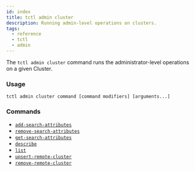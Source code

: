 ```yaml
---
id: index
title: tctl admin cluster
description: Running admin-level operations on clusters.
tags:
  - reference
  - tctl
  - admin
---
```


The `tctl admin cluster` command runs the administrator-level operations on a given Cluster.

### Usage

`tctl admin cluster command [command modifiers] [arguments...]`

### Commands

- [`add-search-attributes`](/docs/tctl/admin/cluster/add-search-attributes)
- [`remove-search-attributes`](/docs/tctl/admin/cluster/remove-search-attributes)
- [`get-search-attributes`](/docs/tctl/admin/cluster/get-search-attributes)
- [`describe`](/docs/tctl/admin/cluster/describe)
- [`list`](/docs/tctl/admin/cluster/list)
- [`upsert-remote-cluster`](/docs/tctl/admin/cluster/upsert-remote-cluster)
- [`remove-remote-cluster`](/docs/tctl/admin/cluster/upsert-remote-cluster)
